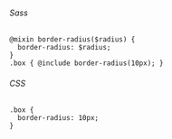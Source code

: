 ###### Sass
    @mixin border-radius($radius) {
      border-radius: $radius;
    }
    .box { @include border-radius(10px); }

###### CSS
    .box {
      border-radius: 10px;
    }

